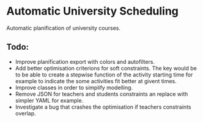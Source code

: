 # Automatic University Scheduling

Automatic planification of university courses. 

## Todo:

- Improve planification export with colors and autofilters.
- Add better optimisation criterions for soft constraints. The key would be to be able to create a stepwise function of the activity starting time for example to indicate the some activities fit better at givent times.
- Improve classes in order to simplify modelling.
- Remove JSON for teachers and students constraints an replace with simpler YAML for example.
- Investigate a bug that crashes the optimisation if teachers constraints overlap. 